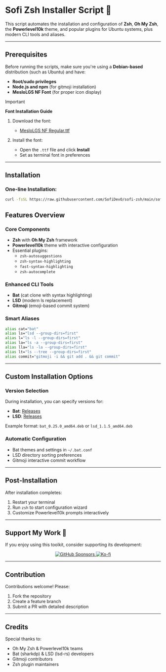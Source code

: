 # Sofi Zsh Installer Script 🦝

This script automates the installation and configuration of **Zsh**, **Oh My Zsh**, the **Powerlevel10k** theme, and popular plugins for Ubuntu systems, plus modern CLI tools and aliases.

---

## Prerequisites

Before running the scripts, make sure you're using a **Debian-based** distribution (such as Ubuntu) and have:

- **Root/sudo privileges**
- **Node.js and npm** (for gitmoji installation)
- **MesloLGS NF Font** (for proper icon display)

> [!IMPORTANT]
> **Font Installation Guide**

1. Download the font:
   - [MesloLGS NF Regular.ttf](https://github.com/romkatv/powerlevel10k-media/raw/master/MesloLGS%20NF%20Regular.ttf)

2. Install the font:
   - Open the `.ttf` file and click **Install**
   - Set as terminal font in preferences

---

## Installation

### One-line Installation:

```bash
curl -fsSL https://raw.githubusercontent.com/SofiDevO/sofi-zsh/main/sofi-zsh.sh -o sofi-zsh.sh && bash sofi-zsh.sh && rm -f sofi-zsh.sh
```

## Features Overview

### Core Components
- **Zsh** with **Oh My Zsh** framework
- **Powerlevel10k** theme with interactive configuration
- Essential plugins:
  - `zsh-autosuggestions`
  - `zsh-syntax-highlighting`
  - `fast-syntax-highlighting`
  - `zsh-autocomplete`

### Enhanced CLI Tools
- **Bat** (cat clone with syntax highlighting)
- **LSD** (modern ls replacement)
- **Gitmoji** (emoji-based commit system)

### Smart Aliases
```bash
alias cat="bat"
alias ls="lsd --group-dirs=first"
alias l="ls -l --group-dirs=first"
alias la="ls -a --group-dirs=first"
alias lla="ls -la --group-dirs=first"
alias lt="ls --tree --group-dirs=first"
alias commit="gitmoji -i && git add . && git commit"
```

---

## Custom Installation Options

### Version Selection
During installation, you can specify versions for:
- **Bat**: [Releases](https://github.com/sharkdp/bat/releases)
- **LSD**: [Releases](https://github.com/lsd-rs/lsd/releases)

Example format: `bat_0.25.0_amd64.deb` or `lsd_1.1.5_amd64.deb`

### Automatic Configuration
- Bat themes and settings in `~/.bat.conf`
- LSD directory sorting preferences
- Gitmoji interactive commit workflow

---

## Post-Installation
After installation completes:
1. Restart your terminal
2. Run `zsh` to start configuration wizard
3. Customize Powerlevel10k prompts interactively

---

## Support My Work 💜

If you enjoy using this toolkit, consider supporting its development:

<p align="center">
  <a href="https://github.com/sponsors/SofiDevO" target="_blank">
    <img src="https://img.shields.io/badge/Sponsor%20me%20on%20GitHub-30363D?style=for-the-badge&logo=github-sponsors&logoColor=#EA4AAA" alt="GitHub Sponsors">
  </a>
  <a href="https://ko-fi.com/sofidev" target="_blank">
    <img src="https://img.shields.io/badge/Buy%20me%20a%20coffee-Ko--fi-ff5e5b?style=for-the-badge&logo=ko-fi&logoColor=white" alt="Ko-fi">
  </a>
</p>

---

## Contribution

Contributions welcome! Please:
1. Fork the repository
2. Create a feature branch
3. Submit a PR with detailed description

---

## Credits
Special thanks to:
- Oh My Zsh & Powerlevel10k teams
- Bat (sharkdp) & LSD (lsd-rs) developers
- Gitmoji contributors
- Zsh plugin maintainers
